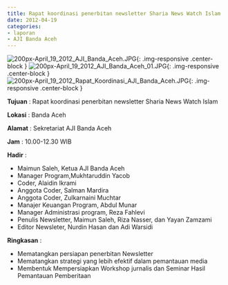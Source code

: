 ```yaml
---
title: Rapat koordinasi penerbitan newsletter Sharia News Watch Islam
date: 2012-04-19
categories:
- laporan
- AJI Banda Aceh
---
```


![200px-April_19_2012_AJI_Banda_Aceh.JPG](/uploads/200px-April_19_2012_AJI_Banda_Aceh.JPG){: .img-responsive .center-block }
![200px-April_19_2012_AJI_Banda_Aceh_01.JPG](/uploads/200px-April_19_2012_AJI_Banda_Aceh_01.JPG){: .img-responsive .center-block }
![200px-April_19_2012_Rapat_Koordinasi_AJI_Banda_Aceh.JPG](/uploads/200px-April_19_2012_Rapat_Koordinasi_AJI_Banda_Aceh.JPG){: .img-responsive .center-block }

**Tujuan** : Rapat koordinasi penerbitan newsletter Sharia News Watch Islam

**Lokasi** : Banda Aceh

**Alamat** : Sekretariat AJI Banda Aceh

**Jam** : 10.00-12.30 WIB

**Hadir** : 
* Maimun Saleh, Ketua AJI Banda Aceh
* Manager Program,Mukhtaruddin Yacob
* Coder, Alaidin Ikrami
* Anggota Coder, Salman Mardira
* Anggota Coder, Zulkarnaini Muchtar
* Manajer Keuangan Program, Abdul Munar
* Manager Administrasi program, Reza Fahlevi
* Penulis Newsletter, Maimun Saleh, Riza Nasser, dan Yayan Zamzami
* Editor Newsleter, Nurdin Hasan dan Adi Warsidi

**Ringkasan** : 
* Mematangkan persiapan penerbitan Newsletter
* Mematangkan strategi yang lebih efektif dalam pemantauan media
* Membentuk Mempersiapkan Workshop jurnalis dan Seminar Hasil Pemantauan Pemberitaan
